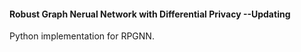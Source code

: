 #### Robust Graph Nerual Network with Differential Privacy --Updating
Python implementation for RPGNN.
